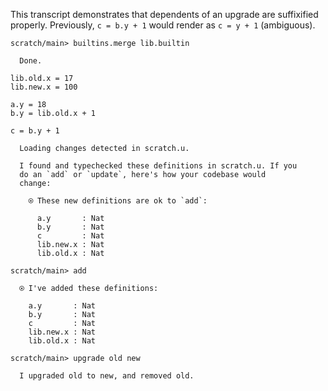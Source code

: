This transcript demonstrates that dependents of an upgrade are suffixified properly. Previously, `c = b.y + 1` would
render as `c = y + 1` (ambiguous).

``` ucm
scratch/main> builtins.merge lib.builtin

  Done.

```

``` unison
lib.old.x = 17
lib.new.x = 100

a.y = 18
b.y = lib.old.x + 1

c = b.y + 1
```

``` ucm
  Loading changes detected in scratch.u.

  I found and typechecked these definitions in scratch.u. If you
  do an `add` or `update`, here's how your codebase would
  change:
  
    ⍟ These new definitions are ok to `add`:
    
      a.y       : Nat
      b.y       : Nat
      c         : Nat
      lib.new.x : Nat
      lib.old.x : Nat

```

``` ucm
scratch/main> add

  ⍟ I've added these definitions:
  
    a.y       : Nat
    b.y       : Nat
    c         : Nat
    lib.new.x : Nat
    lib.old.x : Nat

```

``` ucm
scratch/main> upgrade old new

  I upgraded old to new, and removed old.

```
